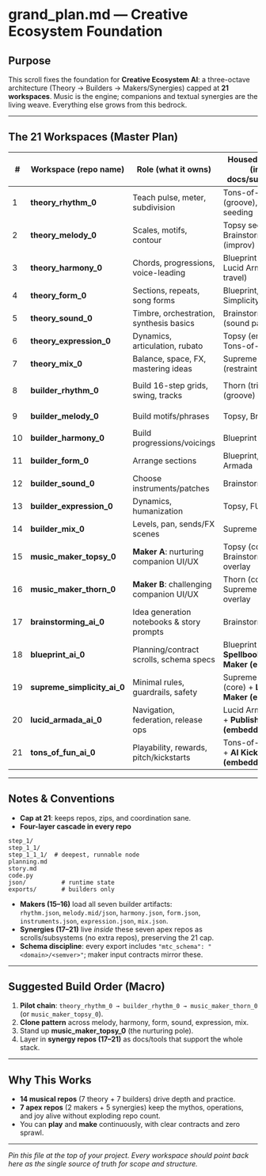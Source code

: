 # grand_plan.md — Creative Ecosystem Foundation

## Purpose

This scroll fixes the foundation for **Creative Ecosystem AI**: a three-octave architecture (Theory → Builders → Makers/Synergies) capped at **21 workspaces**. Music is the engine; companions and textual synergies are the living weave. Everything else grows from this bedrock.

---

## The 21 Workspaces (Master Plan)

| # | Workspace (repo name) | Role (what it owns) | Housed Synergies (inside docs/subsystems) | Primary Outputs / Artifacts |
|---|-----------------------|---------------------|-------------------------------------------|-----------------------------|
| 1 | **theory_rhythm_0** | Teach pulse, meter, subdivision | Tons-of-FUN (groove), Thorn seeding | `json/student.json` (faculties, notes_played) |
| 2 | **theory_melody_0** | Scales, motifs, contour | Topsy seeding, Brainstorming (improv) | `json/student.json` (+ melody_faculties) |
| 3 | **theory_harmony_0** | Chords, progressions, voice-leading | Blueprint (structure), Lucid Armada (key travel) | `json/student.json` (+ harmony_faculties) |
| 4 | **theory_form_0** | Sections, repeats, song forms | Blueprint, Supreme Simplicity (clarity) | `json/student.json` (+ form_faculties) |
| 5 | **theory_sound_0** | Timbre, orchestration, synthesis basics | Brainstorming (sound palettes) | `json/student.json` (+ sound_faculties) |
| 6 | **theory_expression_0** | Dynamics, articulation, rubato | Topsy (empathy), Tons-of-FUN (feel) | `json/student.json` (+ expression_faculties) |
| 7 | **theory_mix_0** | Balance, space, FX, mastering ideas | Supreme Simplicity (restraint) | `json/student.json` (+ mix_faculties) |
| 8 | **builder_rhythm_0** | Build 16-step grids, swing, tracks | Thorn (trial), FUN (groove) | `exports/rhythm.json` (`mtc_schema: rhythm/1.0.0`) |
| 9 | **builder_melody_0** | Build motifs/phrases | Topsy, Brainstorming | `exports/melody.mid` or `melody.json` |
| 10 | **builder_harmony_0** | Build progressions/voicings | Blueprint | `exports/harmony.json` (chords, hints) |
| 11 | **builder_form_0** | Arrange sections | Blueprint, Lucid Armada | `exports/form.json` (structure map) |
| 12 | **builder_sound_0** | Choose instruments/patches | Brainstorming | `exports/instruments.json` |
| 13 | **builder_expression_0** | Dynamics, humanization | Topsy, FUN | `exports/expression.json` |
| 14 | **builder_mix_0** | Levels, pan, sends/FX scenes | Supreme Simplicity | `exports/mix.json` |
| 15 | **music_maker_topsy_0** | **Maker A**: nurturing companion UI/UX | Topsy (core), Brainstorming overlay | Loads all exports → interactive play/render; `saves/project.topsy.json` |
| 16 | **music_maker_thorn_0** | **Maker B**: challenging companion UI/UX | Thorn (core), Supreme Simplicity overlay | Loads all exports → challenge modes; `saves/project.thorn.json` |
| 17 | **brainstorming_ai_0** | Idea generation notebooks & story prompts | Brainstorming (core) | `prompts/*.md`, `maps/idea_graph.json` |
| 18 | **blueprint_ai_0** | Planning/contract scrolls, schema specs | Blueprint (core) + **Spellbook/Language Maker (embedded)** | `schemas/*`, `spellbook/*.md`, `dsl/grammar.md` |
| 19 | **supreme_simplicity_ai_0** | Minimal rules, guardrails, safety | Supreme Simplicity (core) + **Labscape Maker (embedded)** | `rules/min_*`, `labscapes/templates/*` |
| 20 | **lucid_armada_ai_0** | Navigation, federation, release ops | Lucid Armada (core) + **Publishing House (embedded)** | `publishing/`, `nav/roadmaps.md`, `CHANGELOGS/` aggregation |
| 21 | **tons_of_fun_ai_0** | Playability, rewards, pitch/kickstarts | Tons-of-FUN (core) + **AI Kickstarter (embedded)** | `fun_loops/*.md`, `kickstarter/briefs/*` |

---

## Notes & Conventions

- **Cap at 21**: keeps repos, zips, and coordination sane.
- **Four-layer cascade in every repo**  

```text
step_1/
step_1_1/
step_1_1_1/  # deepest, runnable node 
planning.md
story.md
code.py
json/          # runtime state
exports/       # builders only
```

- **Makers (15–16)** load all seven builder artifacts:  
`rhythm.json`, `melody.mid/json`, `harmony.json`, `form.json`, `instruments.json`, `expression.json`, `mix.json`.
- **Synergies (17–21)** live *inside* these seven apex repos as scrolls/subsystems (no extra repos), preserving the 21 cap.
- **Schema discipline**: every export includes `"mtc_schema": "<domain>/<semver>"`; maker input contracts mirror these.

---

## Suggested Build Order (Macro)

1. **Pilot chain**: `theory_rhythm_0 → builder_rhythm_0 → music_maker_thorn_0` (or `music_maker_topsy_0`).  
2. **Clone pattern** across melody, harmony, form, sound, expression, mix.  
3. Stand up **music_maker_topsy_0** (the nurturing pole).  
4. Layer in **synergy repos (17–21)** as docs/tools that support the whole stack.

---

## Why This Works

- **14 musical repos** (7 theory + 7 builders) drive depth and practice.  
- **7 apex repos** (2 makers + 5 synergies) keep the mythos, operations, and joy alive without exploding repo count.  
- You can **play** and **make** continuously, with clear contracts and zero sprawl.

---

*Pin this file at the top of your project. Every workspace should point back here as the single source of truth for scope and structure.*
